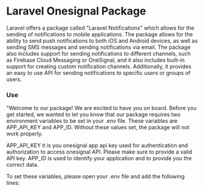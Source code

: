 # Laravel Onesignal Package

Laravel offers a package called "Laravel Notifications" which allows for the sending of notifications to mobile applications. The package allows for the ability to send push notifications to both iOS and Android devices, as well as sending SMS messages and sending notifications via email. The package also includes support for sending notifications to different channels, such as Firebase Cloud Messaging or OneSignal, and it also includes built-in support for creating custom notification channels. Additionally, it provides an easy to use API for sending notifications to specific users or groups of users.

### Use
"Welcome to our package! We are excited to have you on board. 
Before you get started, we wanted to let you know that 
our package requires two environment variables to be set in your .env file. 
These variables are APP_API_KEY and APP_ID. 
Without these values set, the package will not work properly.

APP_API_KEY it is you onesignal app api key used for authentication and authorization to access onesignal API. 
Please make sure to provide a valid API key.
APP_ID is used to identify your application and to provide you the correct data.

To set these variables, please open your .env file and add the following lines:
